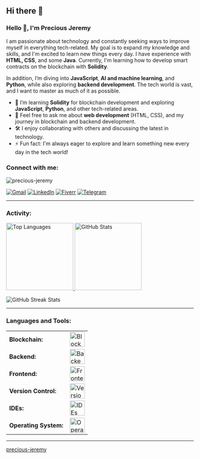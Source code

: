 ## Hi there 👋

<!--
**rehna-jp/rehna-jp** is a ✨ _special_ ✨ repository because its `README.md` (this file) appears on your GitHub profile.

Here are some ideas to get you started:

- 🔭 I’m currently working on ...
- 🌱 I’m currently learning ...
- 👯 I’m looking to collaborate on ...
- 🤔 I’m looking for help with ...
- 💬 Ask me about ...
- 📫 How to reach me: ...
- 😄 Pronouns: ...
- ⚡ Fun fact: ...
-->
<link rel="stylesheet" type='text/css' href="https://cdn.jsdelivr.net/gh/devicons/devicon@latest/devicon.min.css" />

### Hello 👋, I'm Precious Jeremy

I am passionate about technology and constantly seeking ways to improve myself in everything tech-related. My goal is to expand my knowledge and skills, and I'm excited to learn new things every day. I have experience with **HTML, CSS**, and some **Java**. Currently, I'm learning how to develop smart contracts on the blockchain with **Solidity**.

In addition, I’m diving into **JavaScript**, **AI and machine learning**, and **Python**, while also exploring **backend development**. The tech world is vast, and I want to master as much of it as possible.

- 🌱 I’m learning **Solidity** for blockchain development and exploring **JavaScript**, **Python**, and other tech-related areas.
- 💬 Feel free to ask me about **web development** (HTML, CSS), and my journey in blockchain and backend development.
- 🛠 I enjoy collaborating with others and discussing the latest in technology.
- ⚡ Fun fact: I'm always eager to explore and learn something new every day in the tech world!

<h3 align="left">Connect with me:</h3>

<p align="left">
    <img src="https://komarev.com/ghpvc/?username=precious-jeremy&label=Profile%20views&color=0e75b6&style=flat" alt="precious-jeremy" />

[![Gmail](https://img.shields.io/badge/Gmail-D14836?style=for-the-badge&logo=gmail&logoColor=white)](mailto:jeremyrehna05@gmail.com)
[![LinkedIn](https://img.shields.io/badge/LinkedIn-blue?style=for-the-badge&logo=linkedin&logoColor=white)](https://www.linkedin.com/in/precious-jeremy-b195292)
[![Fiverr](https://img.shields.io/badge/Fiverr-1DBF73?style=for-the-badge&logo=fiverr&logoColor=white)](https://www.fiverr.com/@rehnaa_jeremy)
[![Telegram](https://img.shields.io/badge/Telegram-2CA5E0?style=for-the-badge&logo=telegram&logoColor=white)](https://t.me/Precious-Jeremy)
</p>

------

<h3 align="left">Activity:</h3>
<a href="https://github.com/precious-jeremy">
    <img height="180em" src="https://github-readme-stats.vercel.app/api/top-langs?username=precious-jeremy&show_icons=true&locale=en&layout=compact&theme=tokyonight" alt="Top Languages" />
    <img height="180em" src="https://github-readme-stats.vercel.app/api?username=precious-jeremy&show_icons=true&locale=en&theme=tokyonight" alt="GitHub Stats" />
</a>
<p>
    <img src="https://github-readme-streak-stats.herokuapp.com/?user=precious-jeremy&theme=tokyonight" alt="GitHub Streak Stats" />
</p>

------

<h3 align="left">Languages and Tools:</h3>
<table>
    <tr>
        <td style="font-weight: bold; padding-right: 10px;">Blockchain:</td>
        <td><img height="40" src="https://skillicons.dev/icons?i=solidity" alt="Blockchain Tools"/></td>
    </tr>
    <tr>
        <td style="font-weight: bold; padding-right: 10px;">Backend:</td>
        <td><img height="40" src="https://skillicons.dev/icons?i=java,python,javascript" alt="Backend Tools"/></td>
    </tr>
    <tr>
        <td style="font-weight: bold; padding-right: 10px;">Frontend:</td>
        <td><img height="40" src="https://skillicons.dev/icons?i=html,css,js" alt="Frontend Tools"/></td>
    </tr>
    <tr>
        <td style="font-weight: bold; padding-right: 10px;">Version Control:</td>
        <td><img height="40" src="https://skillicons.dev/icons?i=git,github" alt="Version Control Tools"/></td>
    </tr>
    <tr>
        <td style="font-weight: bold; padding-right: 10px;">IDEs:</td>
        <td><img height="40" src="https://skillicons.dev/icons?i=vscode,pycharm" alt="IDEs"/></td>
    </tr>
    <tr>
        <td style="font-weight: bold; padding-right: 10px;">Operating System:</td>
        <td><img height="40" src="https://skillicons.dev/icons?i=windows" alt="Operating System"/></td>
    </tr>
</table>

------

[precious-jeremy](https://github.com/rehna-jp)
